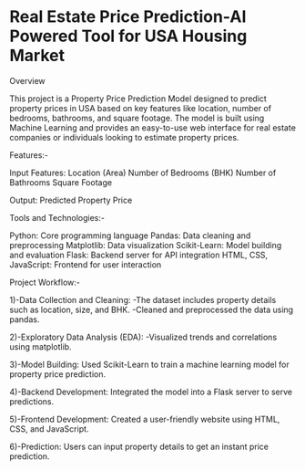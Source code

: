 # Real Estate Price Prediction-AI Powered Tool for USA Housing Market

Overview

This project is a Property Price Prediction Model designed to predict property prices in USA based on key features like location, number of bedrooms, bathrooms, and square footage. The model is built using Machine Learning and provides an easy-to-use web interface for real estate companies or individuals looking to estimate property prices.

Features:-

Input Features:
Location (Area)
Number of Bedrooms (BHK)
Number of Bathrooms
Square Footage

Output:
Predicted Property Price


Tools and Technologies:-

Python: Core programming language
Pandas: Data cleaning and preprocessing
Matplotlib: Data visualization
Scikit-Learn: Model building and evaluation
Flask: Backend server for API integration
HTML, CSS, JavaScript: Frontend for user interaction


Project Workflow:-

1)-Data Collection and Cleaning:
-The dataset includes property details such as location, size, and BHK.
-Cleaned and preprocessed the data using pandas.

2)-Exploratory Data Analysis (EDA):
-Visualized trends and correlations using matplotlib.

3)-Model Building:
Used Scikit-Learn to train a machine learning model for property price prediction.

4)-Backend Development:
Integrated the model into a Flask server to serve predictions.

5)-Frontend Development:
Created a user-friendly website using HTML, CSS, and JavaScript.

6)-Prediction:
Users can input property details to get an instant price prediction.
